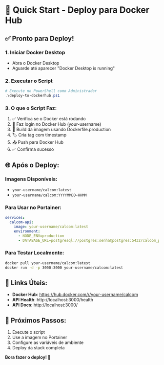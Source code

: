 # 🚀 Quick Start - Deploy para Docker Hub

## ✅ **Pronto para Deploy!**

### **1. Iniciar Docker Desktop**
- Abra o Docker Desktop
- Aguarde até aparecer "Docker Desktop is running"

### **2. Executar o Script**
```powershell
# Execute no PowerShell como Administrador
.\deploy-to-dockerhub.ps1
```

### **3. O que o Script Faz:**
1. ✅ Verifica se o Docker está rodando
2. 🔐 Faz login no Docker Hub (your-username)
3. 🔨 Build da imagem usando Dockerfile.production
4. 🏷️ Cria tag com timestamp
5. 📤 Push para Docker Hub
6. ✅ Confirma sucesso

## 🌐 **Após o Deploy:**

### **Imagens Disponíveis:**
- `your-username/calcom:latest`
- `your-username/calcom:YYYYMMDD-HHMM`

### **Para Usar no Portainer:**
```yaml
services:
  calcom-api:
    image: your-username/calcom:latest
    environment:
      - NODE_ENV=production
      - DATABASE_URL=postgresql://postgres:senha@postgres:5432/calcom_pdv
```

### **Para Testar Localmente:**
```bash
docker pull your-username/calcom:latest
docker run -d -p 3000:3000 your-username/calcom:latest
```

## 🔗 **Links Úteis:**
- **Docker Hub**: https://hub.docker.com/r/your-username/calcom
- **API Health**: http://localhost:3000/health
- **API Docs**: http://localhost:3000/

## 🎯 **Próximos Passos:**
1. Execute o script
2. Use a imagem no Portainer
3. Configure as variáveis de ambiente
4. Deploy da stack completa

**Bora fazer o deploy! 🚀**

